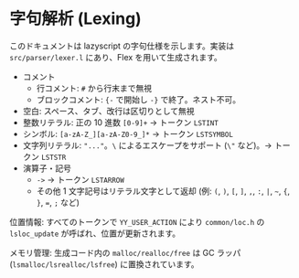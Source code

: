# 字句解析 (Lexing)

このドキュメントは lazyscript の字句仕様を示します。実装は `src/parser/lexer.l` にあり、Flex を用いて生成されます。

- コメント
  - 行コメント: `#` から行末まで無視
  - ブロックコメント: `{-` で開始し `-}` で終了。ネスト不可。
- 空白: スペース、タブ、改行は区切りとして無視
- 整数リテラル: 正の 10 進数 `[0-9]+` → トークン `LSTINT`
- シンボル: `[a-zA-Z_][a-zA-Z0-9_]*` → トークン `LSTSYMBOL`
- 文字列リテラル: `"..."`。`\` によるエスケープをサポート (`\"` など)。→ トークン `LSTSTR`
- 演算子・記号
  - `->` → トークン `LSTARROW`
  - その他 1 文字記号はリテラル文字として返却 (例: `(`, `)`, `[`, `]`, `,`, `:`, `|`, `~`, `{`, `}`, `=`, `;` など)

位置情報: すべてのトークンで `YY_USER_ACTION` により `common/loc.h` の `lsloc_update` が呼ばれ、位置が更新されます。

メモリ管理: 生成コード内の `malloc/realloc/free` は GC ラッパ (`lsmalloc/lsrealloc/lsfree`) に置換されています。
